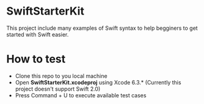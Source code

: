 # SwiftStarterKit
This project include many examples of Swift syntax to help begginers to get started with Swift easier.

How to test
============
- Clone this repo to you local machine
- Open **SwiftStarterKit.xcodeproj** using Xcode 6.3.* (Currently this project doesn't support Swift 2.0)
- Press Command + U to execute available test cases
